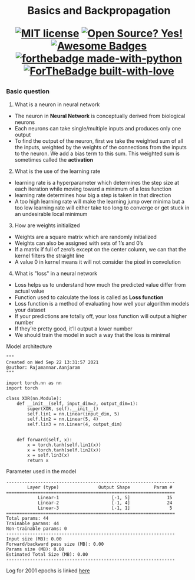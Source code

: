 <br>
<h1 align="center"> Basics and Backpropagation
<br>
    
[![MIT license](https://img.shields.io/badge/License-MIT-blue.svg)](https://lbesson.mit-license.org/)
[![Open Source? Yes!](https://badgen.net/badge/Open%20Source%20%3F/Yes%21/blue?icon=github)](https://github.com/RajamannarAanjaram/badges/)
[![Awesome Badges](https://img.shields.io/badge/badges-awesome-green.svg)](https://github.com/RajamannarAanjaram/badges)
    <br>
[![forthebadge made-with-python](http://ForTheBadge.com/images/badges/made-with-python.svg)](https://www.python.org/)
[![ForTheBadge built-with-love](http://ForTheBadge.com/images/badges/built-with-love.svg)](https://GitHub.com/RajamannarAanjaram/)
</h1>

<h3 align="left">
<strong>Basic question</strong>
</h3>

1. What is a neuron in neural network<br>
<ul>
<li>The neuron in <strong>Neural Network</strong> is conceptually derived from biological neurons</li>
<li>Each neurons can take single/multiple inputs and produces only one output</li>
<li>To find the output of the neuron, first we take the weighted sum of all the inputs, weighted by the weights of the connections from the inputs to the neuron. We add a bias term to this sum. This weighted sum is sometimes called the <strong>activation</strong></li>
</ul>

2. What is the use of the learning rate<br>
<ul>
<li>learning rate is a hyperparameter which determines the step size at each iteration while moving toward a minimum of a loss function</li>
<li>learning rate determines how big a step is taken in that direction</li>
<li>A too high learning rate will make the learning jump over minima but a too low learning rate will either take too long to converge or get stuck in an undesirable local minimum</li>
</ul>

3. How are weights initialized<br>
<ul>
<li>Weights are a square matrix which are randomly initialized</li>
<li>Weights can also be assigned with sets of 1’s and 0’s</li>
<li>If a matrix if full of zero’s except on the center column, we can that the kernel filters the straight line</li>
<li>A value 0 in kernel means it will not consider the pixel in convolution</li>
</ul>

4. What is "loss" in a neural network<br>
<ul>
    <li>Loss helps us to understand how much the predicted value differ from actual value</li>
    <li>Function used to calculate the loss is called as <strong>Loss function</strong></li>
    <li>Loss function is a method of evaluating how well your algorithm models your dataset</li>
    <li>If your predictions are totally off, your loss function will output a higher number</li>
    <li>If they’re pretty good, it’ll output a lower number</li>
    <li>We should train the model in such a way that the loss is minimal</li>
</ul>

Model architecture 

    """
    Created on Wed Sep 22 13:31:57 2021
    @author: Rajamannar.Aanjaram
    """

    import torch.nn as nn
    import torch

    class XOR(nn.Module):
        def __init__(self, input_dim=2, output_dim=1):
            super(XOR, self).__init__()
            self.lin1 = nn.Linear(input_dim, 5)
            self.lin2 = nn.Linear(5, 4)
            self.lin3 = nn.Linear(4, output_dim)


        def forward(self, x):
            x = torch.tanh(self.lin1(x))
            x = torch.tanh(self.lin2(x))
            x = self.lin3(x)
            return x

Parameter used in the model
```
----------------------------------------------------------------
        Layer (type)               Output Shape         Param #
================================================================
            Linear-1                    [-1, 5]              15
            Linear-2                    [-1, 4]              24
            Linear-3                    [-1, 1]               5
================================================================
Total params: 44
Trainable params: 44
Non-trainable params: 0
----------------------------------------------------------------
Input size (MB): 0.00
Forward/backward pass size (MB): 0.00
Params size (MB): 0.00
Estimated Total Size (MB): 0.00
----------------------------------------------------------------
```

Log for 2001 epochs is linked [here](./log.md)
    
    
    
    
